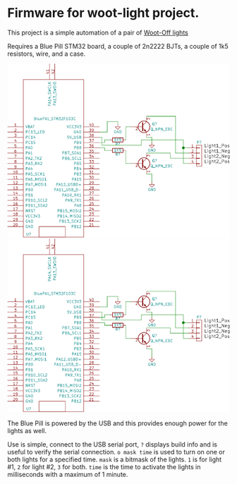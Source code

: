 # Firmware for woot-light project.

This project is a simple automation of a pair of [Woot-Off lights](https://www.woot.com/offers/usb-powered-woot-off-lights)

Requires a Blue Pill STM32 board, a couple of 2n2222 BJTs, a couple of 1k5 resistors, wire, and a case.

![Woot-light Schematic](./woot-light.sch.svg)
<img src="./woot-light.sch.svg">

The Blue Pill is powered by the USB and this provides enough power for the lights as well.

Use is simple, connect to the USB serial port, `?` displays build info and is useful to verify the serial connection.
`o mask time` is used to turn on one or both lights for a specified time.
`mask` is a bitmask of the lights. `1` is for light #1, `2` for light #2, `3` for both.
`time` is the time to activate the lights in milliseconds with a maximum of 1 minute.
